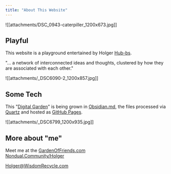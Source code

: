```yaml
---
title: "About This Website"
---
```


![[attachments/DSC_0943-caterpiller_1200x673.jpg]]

## Playful
This website is a playground entertained by Holger [Hub-bs](http://hub-bs.com).

"... a network of interconnected ideas and thoughts, clustered by how they are associated with each other."

![[attachments/_DSC6090-2_1200x857.jpg]]

## Some Tech
This "[Digital Garden](https://jzhao.xyz/posts/networked-thought/)" is being grown in [Obsidian.md](http://Obsidian.md), the files processed via [Quartz](https://github.com/jackyzha0/quartz) and hosted as [GitHub Pages](https://pages.github.com/). 

![[attachments/_DSC6799_1200x935.jpg]]

## More about "me"
Meet me at the [GardenOfFriends.com](http://GardenOfFriends.com)   
[Nondual.Community/Holger](http://Nondual.Community/Holger)   
  
[Holger@WisdomRecycle.com](mailto:Holger@WisdomRecycle.com)    